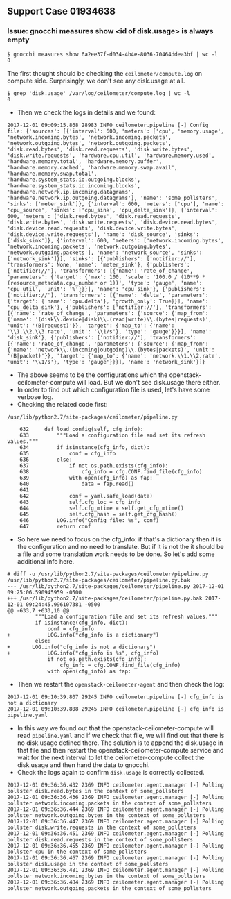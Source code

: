 ## Support Case 01934638
### Issue: gnocchi measures show \<id of disk.usage\> is always empty
~~~
$ gnocchi measures show 6a2ee37f-d034-4b4e-8036-70464ddea3bf | wc -l
0
~~~

The first thought should be checking the `ceilometer/compute.log` on compute side. Surprisingly, we don't see any disk.usage at all.
~~~
$ grep 'disk.usage' /var/log/ceilometer/compute.log | wc -l
0
~~~
* Then we check the logs in details and we found:
~~~
2017-12-01 09:09:15.868 28983 INFO ceilometer.pipeline [-] Config file: {'sources': [{'interval': 600, 'meters': ['cpu', 'memory.usage', 'network.incoming.bytes', 'network.incoming.packets', 'network.outgoing.bytes', 'network.outgoing.packets', 'disk.read.bytes', 'disk.read.requests', 'disk.write.bytes', 'disk.write.requests', 'hardware.cpu.util', 'hardware.memory.used', 'hardware.memory.total', 'hardware.memory.buffer', 'hardware.memory.cached', 'hardware.memory.swap.avail', 'hardware.memory.swap.total', 'hardware.system_stats.io.outgoing.blocks', 'hardware.system_stats.io.incoming.blocks', 'hardware.network.ip.incoming.datagrams', 'hardware.network.ip.outgoing.datagrams'], 'name': 'some_pollsters', 'sinks': ['meter_sink']}, {'interval': 600, 'meters': ['cpu'], 'name': 'cpu_source', 'sinks': ['cpu_sink', 'cpu_delta_sink']}, {'interval': 600, 'meters': ['disk.read.bytes', 'disk.read.requests', 'disk.write.bytes', 'disk.write.requests', 'disk.device.read.bytes', 'disk.device.read.requests', 'disk.device.write.bytes', 'disk.device.write.requests'], 'name': 'disk_source', 'sinks': ['disk_sink']}, {'interval': 600, 'meters': ['network.incoming.bytes', 'network.incoming.packets', 'network.outgoing.bytes', 'network.outgoing.packets'], 'name': 'network_source', 'sinks': ['network_sink']}], 'sinks': [{'publishers': ['notifier://'], 'transformers': None, 'name': 'meter_sink'}, {'publishers': ['notifier://'], 'transformers': [{'name': 'rate_of_change', 'parameters': {'target': {'max': 100, 'scale': '100.0 / (10**9 * (resource_metadata.cpu_number or 1))', 'type': 'gauge', 'name': 'cpu_util', 'unit': '%'}}}], 'name': 'cpu_sink'}, {'publishers': ['notifier://'], 'transformers': [{'name': 'delta', 'parameters': {'target': {'name': 'cpu.delta'}, 'growth_only': True}}], 'name': 'cpu_delta_sink'}, {'publishers': ['notifier://'], 'transformers': [{'name': 'rate_of_change', 'parameters': {'source': {'map_from': {'name': '(disk\\.device|disk)\\.(read|write)\\.(bytes|requests)', 'unit': '(B|request)'}}, 'target': {'map_to': {'name': '\\1.\\2.\\3.rate', 'unit': '\\1/s'}, 'type': 'gauge'}}}], 'name': 'disk_sink'}, {'publishers': ['notifier://'], 'transformers': [{'name': 'rate_of_change', 'parameters': {'source': {'map_from': {'name': 'network\\.(incoming|outgoing)\\.(bytes|packets)', 'unit': '(B|packet)'}}, 'target': {'map_to': {'name': 'network.\\1.\\2.rate', 'unit': '\\1/s'}, 'type': 'gauge'}}}], 'name': 'network_sink'}]}
~~~
* The above seems to be the configurations which the openstack-ceilometer-compute will load. But we don't see disk.usage there either.
* In order to find out which configuration file is used, let's have some verbose log.
* Checking the related code first:
~~~
/usr/lib/python2.7/site-packages/ceilometer/pipeline.py

    632     def load_config(self, cfg_info):
    633         """Load a configuration file and set its refresh values."""
    634         if isinstance(cfg_info, dict):
    635             conf = cfg_info
    636         else:
    637             if not os.path.exists(cfg_info):
    638                 cfg_info = cfg.CONF.find_file(cfg_info)
    639             with open(cfg_info) as fap:
    640                 data = fap.read()
    641                 
    642             conf = yaml.safe_load(data)
    643             self.cfg_loc = cfg_info
    644             self.cfg_mtime = self.get_cfg_mtime()
    645             self.cfg_hash = self.get_cfg_hash()
    646         LOG.info("Config file: %s", conf)
    647         return conf
~~~

* So here we need to focus on the cfg_info: if that's a dictionary then it is the configuration and no need to translate. But if it is not the it should be a file and some translation work needs to be done. So let's add some additional info here. 
~~~
# diff -u /usr/lib/python2.7/site-packages/ceilometer/pipeline.py /usr/lib/python2.7/site-packages/ceilometer/pipeline.py.bak
--- /usr/lib/python2.7/site-packages/ceilometer/pipeline.py	2017-12-01 09:25:06.590945959 -0500
+++ /usr/lib/python2.7/site-packages/ceilometer/pipeline.py.bak	2017-12-01 09:24:45.996107381 -0500
@@ -633,7 +633,10 @@
         """Load a configuration file and set its refresh values."""
         if isinstance(cfg_info, dict):
             conf = cfg_info
+            LOG.info("cfg_info is a dictionary")
         else:
+	    LOG.info("cfg_info is not a dictionary")
+            LOG.info("cfg_info is %s", cfg_info)
             if not os.path.exists(cfg_info):
                 cfg_info = cfg.CONF.find_file(cfg_info)
             with open(cfg_info) as fap:
~~~

* Then we restart the `openstack-ceilometer-agent` and then check the log:
~~~
2017-12-01 09:10:39.807 29245 INFO ceilometer.pipeline [-] cfg_info is not a dictionary
2017-12-01 09:10:39.808 29245 INFO ceilometer.pipeline [-] cfg_info is pipeline.yaml
~~~
* In this way we found out that the openstack-ceilometer-compute will read `pipeline.yaml` and if we check that file, we will find out that there is no disk.usage defined there. The solution is to append the disk.usage in that file and then restart the openstack-ceilometer-compute service and wait for the next interval to let the ceilometer-compute collect the disk.usage and then hand the data to gnocchi.
* Check the logs again to confirm `disk.usage` is correctly collected.
~~~
2017-12-01 09:36:36.432 2369 INFO ceilometer.agent.manager [-] Polling pollster disk.read.bytes in the context of some_pollsters
2017-12-01 09:36:36.436 2369 INFO ceilometer.agent.manager [-] Polling pollster network.incoming.packets in the context of some_pollsters
2017-12-01 09:36:36.444 2369 INFO ceilometer.agent.manager [-] Polling pollster network.outgoing.bytes in the context of some_pollsters
2017-12-01 09:36:36.447 2369 INFO ceilometer.agent.manager [-] Polling pollster disk.write.requests in the context of some_pollsters
2017-12-01 09:36:36.451 2369 INFO ceilometer.agent.manager [-] Polling pollster disk.read.requests in the context of some_pollsters
2017-12-01 09:36:36.455 2369 INFO ceilometer.agent.manager [-] Polling pollster cpu in the context of some_pollsters
2017-12-01 09:36:36.467 2369 INFO ceilometer.agent.manager [-] Polling pollster disk.usage in the context of some_pollsters
2017-12-01 09:36:36.481 2369 INFO ceilometer.agent.manager [-] Polling pollster network.incoming.bytes in the context of some_pollsters
2017-12-01 09:36:36.484 2369 INFO ceilometer.agent.manager [-] Polling pollster network.outgoing.packets in the context of some_pollsters
~~~

